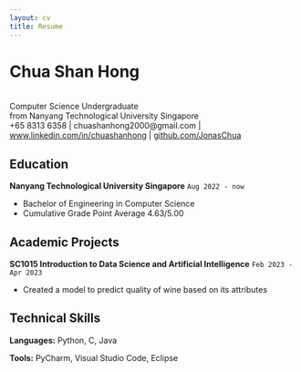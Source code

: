 ```yaml
---
layout: cv
title: Resume
---
```


# Chua Shan Hong
<br>
Computer Science Undergraduate<br>
from Nanyang Technological University Singapore

<div id="webaddress">
    +65 8313 6358 | chuashanhong2000@gmail.com |
    <a href="https://www.linkedin.com/in/chuashanhong/"
        onclick="getOutboundLink('Resume'); return true;"
        target="_blank">
    www.linkedin.com/in/chuashanhong</a> |
    <a href="https://github.com/JonasChua"
        onclick="getOutboundLink('Resume'); return true;"
        target="_blank">
    github.com/JonasChua</a>
</div>

## Education

**Nanyang Technological University Singapore**
`Aug 2022 - now`

- Bachelor of Engineering in Computer Science
- Cumulative Grade Point Average 4.63/5.00

## Academic Projects

**SC1015 Introduction to Data Science and Artificial Intelligence**
`Feb 2023 - Apr 2023`
- Created a model to predict quality of wine based on its attributes

## Technical Skills

**Languages:** Python, C, Java

**Tools:** PyCharm, Visual Studio Code, Eclipse
